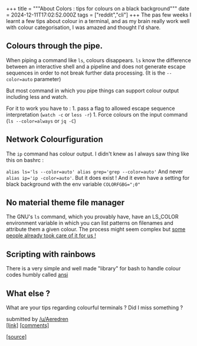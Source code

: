 +++
title = """About Colors : tips for colours on a black background"""
date = 2024-12-11T17:02:52.000Z
tags = ["reddit","cli"]
+++
The pas few weeks I learnt a few tips about colour in a terminal, and as my brain really work well with colour categorisation, I was amazed and thought I'd share.

Colours through the pipe.
-------------------------

When piping a command like `ls`, colours disappears. `ls` know the difference between an interactive shell and a pipeline and does not generate escape sequences in order to not break further data processing. (It is the `--color=auto` parameter)

But most command in which you pipe things can support colour output including less and watch.

For it to work you have to : 1. pass a flag to allowed escape sequence interpretation (`watch -c` or `less -r`) 1. Force colours on the input command (`ls --color=always` or `jq -C`)

Network Colourfiguration
------------------------

The `ip` command has colour output. I didn't knew as I always saw thing like this on bashrc :

`alias ls='ls --color=auto' alias grep='grep --color=auto'` And never `alias ip='ip -color=auto'`. But it does exist ! And it even have a setting for black background with the env variable `COLORFGBG=";0"`

No material theme file manager
------------------------------

The GNU's `ls` command, which you provably have, have an LS\_COLOR environment variable in which you can list patterns on filenames and attribute them a given colour. The process might seem complex but [some people already took care of it for us !](https://github.com/trapd00r/LS_COLORS)

Scripting with rainbows
-----------------------

There is a very simple and well made "library" for bash to handle colour codes humbly called [ansi](https://github.com/fidian/ansi)

What else ?
-----------

What are your tips regarding colourful terminals ? Did I miss something ?

submitted by [/u/Aeredren](https://www.reddit.com/user/Aeredren)  
[\[link\]](https://www.reddit.com/r/commandline/comments/1hby7pa/about_colors_tips_for_colours_on_a_black/) [\[comments\]](https://www.reddit.com/r/commandline/comments/1hby7pa/about_colors_tips_for_colours_on_a_black/)

[[source]](https://www.reddit.com/r/commandline/comments/1hby7pa/about_colors_tips_for_colours_on_a_black/)
